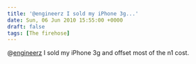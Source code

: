 ```yaml
---
title: '@engineerz I sold my iPhone 3g...'
date: Sun, 06 Jun 2010 15:55:00 +0000
draft: false
tags: [The firehose]
---
```


@[engineerz](http://twitter.com/engineerz) I sold my iPhone 3g and offset most of the n1 cost.